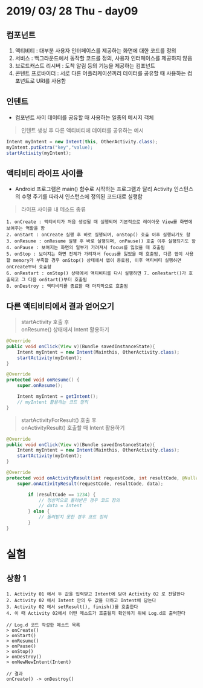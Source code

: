 # 2019/ 03/ 28 Thu - day09

## 컴포넌트
1. 액티비티 : 대부분 사용자 인터페이스를 제공하는 화면에 대한 코드를 정의
2. 서비스 : 백그라운드에서 동작할 코드를 정의, 사용자 인터페이스를 제공하지 않음
3. 브로드캐스트 리시버 : 도착 알림 등의 기능을 제공하는 컴포넌트
4. 콘텐트 프로바이더 : 서로 다른 어플리케이션끼리 데이터를 공유할 때 사용하는 컴포넌트로 URI를 사용함
## 인텐트
* 컴포넌트 사이 데이터를 공유할 때 사용하는 일종의 메시지 객체
> 인텐트 생성 후 다른 액티비티에 데이터를 공유하는 예시
```java
Intent myIntent = new Intent(this, OtherActivity.class);
myIntent.putExtra("key","value);
startActivity(myIntent);
```
## 액티비티 라이프 사이클
* Android 프로그램은 main() 함수로 시작하는 프로그램과 달리 Activity 인스턴스의 수명 주기를 따라서 인스턴스에 정의된 코드대로 실행함
> 라이프 사이클 내 메소드 종류
```
1. onCreate : 액티비티가 처음 생성될 때 실행되며 기본적으로 레이아웃 View를 화면에 보여주는 역할을 함  
2. onStart : onCreate 실행 후 바로 실행되며, onStop() 호출 이후 실행되기도 함  
3. onResume : onResume 실행 후 바로 실행되며, onPause() 호출 이후 실행되기도 함  
4. onPause : 보여지는 화면의 일부가 가려져서 focus를 잃었을 때 호출됨  
5. onStop : 보여지는 화면 전체가 가려져서 focus를 잃었을 때 호출됨, 다른 앱이 사용할 memory가 부족할 경우 onStop() 상태에서 앱이 종료됨, 이후 액티비티 실행하면 onCreate부터 호출함  
6. onRestart : onStop() 상태에서 액티비티를 다시 실행하면 7. onRestart()가 호출되고 그 다음 onStart()부터 호출됨  
8. onDestroy : 액티비티를 종료할 때 마지막으로 호출됨
```
## 다른 액티비티에서 결과 얻어오기
> startActivity 호출 후  
> onResume() 상태에서 Intent 활용하기
```java
@Override
public void onClick(View v)(Bundle savedInstanceState){
    Intent myIntent = new Intent(Mainthis, OtherActivity.class);
    startActivity(myIntent);
}

@Override
protected void onResume() {
    super.onResume();

    Intent myIntent = getIntent();
    // myIntent 활용하는 코드 정의
}
```
> startActivityForResult() 호출 후  
> onActivityResult() 호출할 때 Intent 활용하기
```java
@Override
public void onClick(View v)(Bundle savedInstanceState){
    Intent myIntent = new Intent(Mainthis, OtherActivity.class);
    startActivity(myIntent);
}

@Override
protected void onActivityResult(int requestCode, int resultCode, @Nullable Intent data) {
    super.onActivityResult(requestCode, resultCode, data);

        if (resultCode == 1234) {
            // 정상적으로 돌려받은 경우 코드 정의
            // data = Intent
        } else {
            // 돌려받지 못한 경우 코드 정의
        }
}

```
#
#
# 실험
## 상황 1
```
1. Activity 01 에서 두 값을 입력받고 Intent에 담아 Activity 02 로 전달한다
2. Activity 02 에서 Intent 안의 두 값을 더하고 Intent에 담는다
3. Activity 02 에서 setResult(), finish()를 호출한다
4. 이 때 Activity 02에서 어떤 메소드가 호출될지 확인하기 위해 Log.d로 출력한다

// Log.d 코드 작성한 메소드 목록
> onCreate()
> onStart()
> onResume()
> onPause()
> onStop()
> onDestroy()
> onNewNewIntent(Intent)

// 결과
onCreate() -> onDestroy()
```